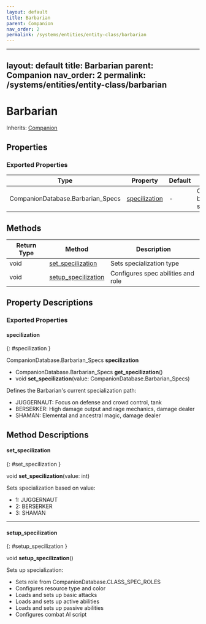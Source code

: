 ```yaml
---
layout: default
title: Barbarian
parent: Companion
nav_order: 2
permalink: /systems/entities/entity-class/barbarian
---
```


---
layout: default
title: Barbarian
parent: Companion
nav_order: 2
permalink: /systems/entities/entity-class/barbarian
---

# Barbarian 
Inherits: [Companion](../companion/)

## Properties

### Exported Properties
| Type | Property | Default | Description |
|------|----------|---------|-------------|
| CompanionDatabase.Barbarian_Specs | [specilization](#specilization) | - | Current barbarian specialization |

## Methods
| Return Type | Method | Description |
|------------|---------|-------------|
| void | [set_specilization](#set_specilization) | Sets specialization type |
| void | [setup_specilization](#setup_specilization) | Configures spec abilities and role |

## Property Descriptions

### Exported Properties

#### specilization
{: #specilization }

CompanionDatabase.Barbarian_Specs **specilization**
* CompanionDatabase.Barbarian_Specs **get_specilization**()
* void **set_specilization**(value: CompanionDatabase.Barbarian_Specs)

Defines the Barbarian's current specialization path:
- JUGGERNAUT: Focus on defense and crowd control, tank
- BERSERKER: High damage output and rage mechanics, damage dealer
- SHAMAN: Elemental and ancestral magic, damage dealer

## Method Descriptions

#### set_specilization
{: #set_specilization }

void **set_specilization**(value: int)

Sets specialization based on value:
* 1: JUGGERNAUT
* 2: BERSERKER
* 3: SHAMAN

---

#### setup_specilization
{: #setup_specilization }

void **setup_specilization**()

Sets up specialization:
* Sets role from CompanionDatabase.CLASS_SPEC_ROLES
* Configures resource type and color
* Loads and sets up basic attacks
* Loads and sets up active abilities
* Loads and sets up passive abilities 
* Configures combat AI script